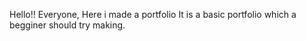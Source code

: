 Hello!! Everyone,
Here i made a portfolio
It is a basic portfolio  which a begginer should try making.
